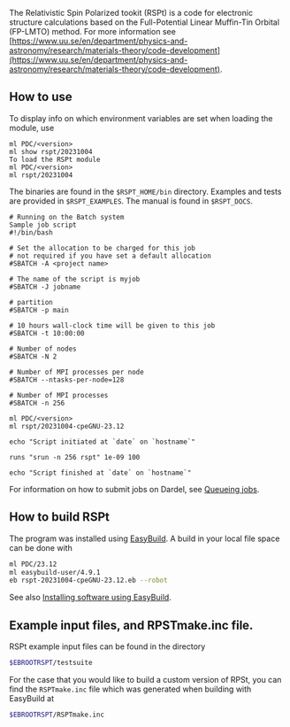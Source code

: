 The Relativistic Spin Polarized tookit (RSPt) is a code for electronic structure calculations based on the Full-Potential Linear Muffin-Tin Orbital (FP-LMTO) method. For more information see [https://www.uu.se/en/department/physics-and-astronomy/research/materials-theory/code-development](https://www.uu.se/en/department/physics-and-astronomy/research/materials-theory/code-development).

## How to use

To display info on which environment variables are set when loading the module, use
```
ml PDC/<version>
ml show rspt/20231004
To load the RSPt module
ml PDC/<version>
ml rspt/20231004
```
The binaries are found in the ``$RSPT_HOME/bin`` directory.
Examples and tests are provided in ``$RSPT_EXAMPLES``.
The manual is found in ``$RSPT_DOCS``.
```
# Running on the Batch system
Sample job script
#!/bin/bash

# Set the allocation to be charged for this job
# not required if you have set a default allocation
#SBATCH -A <project name>

# The name of the script is myjob
#SBATCH -J jobname

# partition
#SBATCH -p main

# 10 hours wall-clock time will be given to this job
#SBATCH -t 10:00:00

# Number of nodes
#SBATCH -N 2

# Number of MPI processes per node
#SBATCH --ntasks-per-node=128

# Number of MPI processes
#SBATCH -n 256

ml PDC/<version>
ml rspt/20231004-cpeGNU-23.12

echo "Script initiated at `date` on `hostname`"

runs "srun -n 256 rspt" 1e-09 100

echo "Script finished at `date` on `hostname`"
```

For information on how to submit jobs on Dardel, see [Queueing jobs](https://www.pdc.kth.se/support/documents/run_jobs/queueing_jobs.html).

## How to build RSPt

The program was installed using [EasyBuild](https://docs.easybuild.io/en/latest/).
A build in your local file space can be done with

```bash
ml PDC/23.12
ml easybuild-user/4.9.1
eb rspt-20231004-cpeGNU-23.12.eb --robot
```

See also [Installing software using EasyBuild](https://support.pdc.kth.se/doc/support-docs/software_development/easybuild/).

## Example input files, and RPSTmake.inc file.

RSPt example input files can be found
in the directory
```bash
$EBROOTRSPT/testsuite
```
For the case that you would like to build a custom version
of RPSt, you can find the `RSPTmake.inc` file which was generated
when building with EasyBuild at
```bash
$EBROOTRSPT/RSPTmake.inc
```
